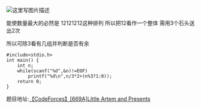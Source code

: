 ![这里写图片描述](http://img.blog.csdn.net/20160530023137386)

能使数量最大的必然是
12121212这种排列
所以把12看作一个整体
需用3个石头送出2次

所以可除3看有几组并判断是否有余

```
#include<stdio.h>
int main() {
	int n;
	while(scanf("%d",&n)!=EOF)
		printf("%d\n",n/3*2+(n%3?1:0));
	return 0;
}

```


题目地址:[【CodeForces】[669A]Little Artem and Presents](http://codeforces.com/contest/669/problem/A)